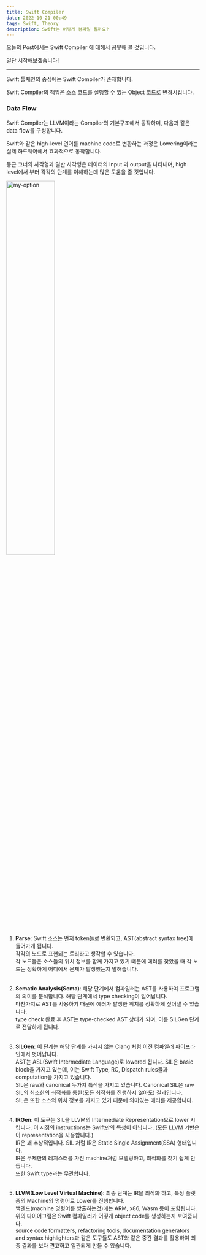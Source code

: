 ```yaml
---
title: Swift Compiler
date: 2022-10-21 00:49
tags: Swift, Theory
description: Swift는 어떻게 컴파일 될까요?
---
```


오늘의 Post에서는 Swift Compiler 에 대해서 공부해 볼 것입니다.

일단 시작해보겠습니다!

---

Swift 툴체인의 중심에는 Swift Compiler가 존재합니다.

Swift Compiler의 책임은 소스 코드를 실행할 수 있는 Object 코드로 변경시킵니다.

### Data Flow 
Swift Compiler는 LLVM이라는 Compiler의 기본구조에서 동작하며, 다음과 같은 data flow를 구성합니다.

Swift와 같은 high-level 언어를 machine code로 변환하는 과정은 Lowering이라는 실제 하드웨어에서 효과적으로 동작합니다.

둥근 코너의 사각형과 일반 사각형은 데이터의 Input 과 output을 나타내며, high level에서 부터 각각의 단계를 이해하는데 많은 도움을 줄 것입니다.

<img width="50%"  alt="my-option" src="https://user-images.githubusercontent.com/68891494/196997871-4c97c0aa-c87a-475a-b79a-82b76d679bb7.png">
</img>

1. **Parse**: Swift 소스는 먼저 token들로 변환되고, AST(abstract syntax tree)에 들어가게 됩니다. <br/>
각각의 노드로 표현되는 트리라고 생각할 수 있습니다. <br/>
각 노드들은 소스들의 위치 정보를 함께 가지고 있기 떄문에 에러를 찾았을 때 각 노드는 정확하게 어디에서 문제가 발생했는지 말해줍니다. <br/><br/>

2. **Sematic Analysis(Sema)**: 해당 단계에서 컴파일러는 AST를 사용하여 프로그램의 의미를 분석합니다.
    해당 단계에서 type checking이 일어납니다. <br/>
    마찬가지로 AST를 사용하기 때문에 에러가 발생한 위치를 정확하게 짚어낼 수 있습니다. <br/>
    type check 완료 후 AST는 type-checked AST 상태가 되며, 이를 SILGen 단계로 전달하게 됩니다. <br/><br/>
    
3. **SILGen**: 이 단계는 해당 단계를 가지지 않는 Clang 처럼 이전 컴파일러 파이프라인에서 벗어납니다. <br/>
    AST는 ASL(Swift Intermediate Language)로 lowered 됩니다. SIL은 basic block을 가지고 있는데, 이는 Swift Type, RC, Dispatch rules들과 computation을 가지고 있습니다. <br/>
    SIL은 raw와 canonical 두가지 특색을 가지고 있습니다. Canonical SIL은 raw SIL의 최소한의 최적화를 통한(모든 최적화를 진행하지 않아도) 결과입니다. <br/>
    SIL은 또한 소스의 위치 정보를 가지고 있기 때문에 의미있는 에러를 제공합니다. <br/><br/>
    
4. **IRGen**: 이 도구는 SIL을 LLVM의 Intermediate Representation으로 lower 시킵니다. 이 시점의 instructions는 Swift만의 특성이 아닙니다. (모든 LLVM 기반은 이 representation을 사용합니다.) <br/>
    IR은 꽤 추상적입니다. SIL 처럼 IR은 Static Single Assignment(SSA) 형태입니다. <br/>
    IR은 무제한의 레지스터를 가진 machine처럼 모델링하고, 최적화를 찾기 쉽게 만듭니다. <br/>
    또한 Swift type과는 무관합니다. <br/><br/>
    
5. **LLVM(Low Level Virtual Machine)**: 최종 단계는 IR을 최적화 하고, 특정 플랫폼의 Machine의 명령어로 Lower를 진행합니다. <br/>
    백엔드(machine 명령어를 방출하는것)에는 ARM, x86, Wasm 등이 포함됩니다. <br/>
    위의 다이어그램은 Swift 컴파일러가 어떻게 object code를 생성하는지 보여줍니다. <br/>
    source code formatters, refactoring tools, documentation generators and syntax highlighters과 같은 도구들도 AST와 같은 중간 결과를 활용하여 최종 결과를 보다 견고하고 일관되게 만들 수 있습니다. <br/><br/>
